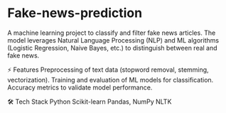 # Fake-news-prediction
A machine learning project to classify and filter fake news articles.
The model leverages Natural Language Processing (NLP) and ML algorithms (Logistic Regression, Naive Bayes, etc.) to distinguish between real and fake news.

⚡ Features
Preprocessing of text data (stopword removal, stemming, vectorization).
Training and evaluation of ML models for classification.
Accuracy metrics to validate model performance.

🛠️ Tech Stack
Python
Scikit-learn
Pandas, NumPy
NLTK
